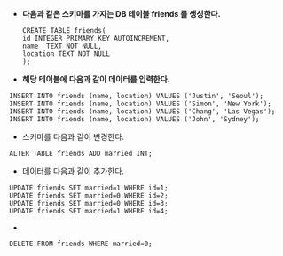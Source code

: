 * **다음과 같은 스키마를 가지는 DB 테이블 friends 를 생성한다.**

  ```sqlite
  CREATE TABLE friends(
  id INTEGER PRIMARY KEY AUTOINCREMENT,
  name  TEXT NOT NULL,
  location TEXT NOT NULL
  );
  ```

* **해당 테이블에 다음과 같이 데이터를 입력한다.**

```sqlite
INSERT INTO friends (name, location) VALUES ('Justin', 'Seoul');
INSERT INTO friends (name, location) VALUES ('Simon', 'New York');
INSERT INTO friends (name, location) VALUES ('Chang', 'Las Vegas');
INSERT INTO friends (name, location) VALUES ('John', 'Sydney');

```

* 스키마를 다음과 같이 변경한다.

```sqlite
ALTER TABLE friends ADD married INT;
```

* 데이터를 다음과 같이 추가한다.

```sqlite
UPDATE friends SET married=1 WHERE id=1;
UPDATE friends SET married=0 WHERE id=2;
UPDATE friends SET married=0 WHERE id=3;
UPDATE friends SET married=1 WHERE id=4;
```



* 

```sqlite
DELETE FROM friends WHERE married=0;
```

